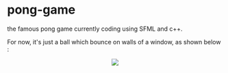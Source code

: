 # pong-game

the famous pong game currently coding using SFML and c++.

For now, it's just a ball which bounce on walls of a window, as shown below :

<p align="center">
    <img src="readme_files/demo.gif">
</p>

